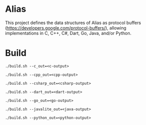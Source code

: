 Alias
=====

This project defines the data structures of Alias as protocol buffers (https://developers.google.com/protocol-buffers/), allowing implementations in C, C++, C#, Dart, Go, Java, and/or Python.

Build
=====

    ./build.sh --c_out=<c-output>

    ./build.sh --cpp_out=<cpp-output>

    ./build.sh --csharp_out=<csharp-output>

    ./build.sh --dart_out=<dart-output>

    ./build.sh --go_out=<go-output>

    ./build.sh --javalite_out=<java-output>

    ./build.sh --python_out=<python-output>
